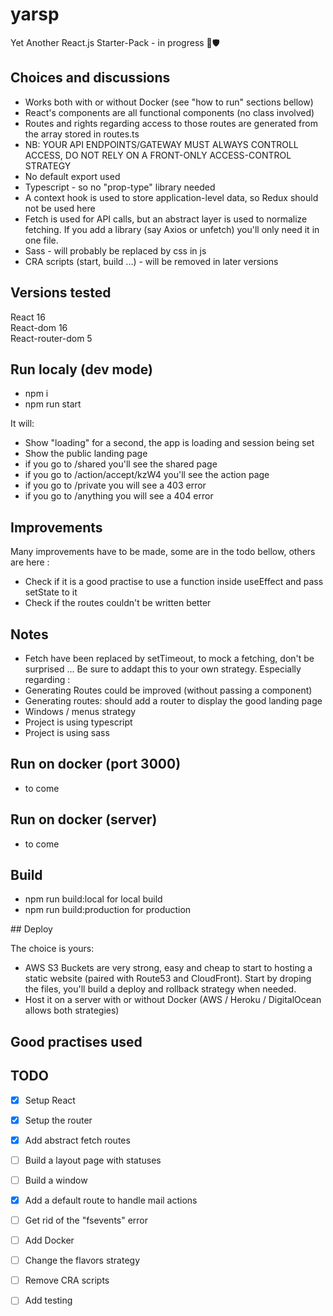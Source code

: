 # yarsp

Yet Another React.js Starter-Pack - in progress 💎🛡 

## Choices and discussions

* Works both with or without Docker (see "how to run" sections bellow)
* React's components are all functional components (no class involved)
* Routes and rights regarding access to those routes are generated from the array stored in routes.ts
* NB: YOUR API ENDPOINTS/GATEWAY MUST ALWAYS CONTROLL ACCESS, DO NOT RELY ON A FRONT-ONLY ACCESS-CONTROL STRATEGY
* No default export used
* Typescript - so no "prop-type" library needed
* A context hook is used to store application-level data, so Redux should not be used here
* Fetch is used for API calls, but an abstract layer is used to normalize fetching. If you add a library (say Axios or unfetch) you'll only need it in one file. 
* Sass - will probably be replaced by css in js
* CRA scripts (start, build ...) - will be removed in later versions

## Versions tested

React 16  
React-dom 16  
React-router-dom 5  

## Run localy (dev mode)

* npm i
* npm run start

It will:
* Show "loading" for a second, the app is loading and session being set
* Show the public landing page
* if you go to /shared you'll see the shared page
* if you go to /action/accept/kzW4 you'll see the action page
* if you go to /private you will see a 403 error
* if you go to /anything you will see a 404 error

## Improvements

Many improvements have to be made, some are in the todo bellow, others are here :
* Check if it is a good practise to use a function inside useEffect and pass setState to it
* Check if the routes couldn't be written better

## Notes

* Fetch have been replaced by setTimeout, to mock a fetching, don't be surprised ...
Be sure to addapt this to your own strategy. Especially regarding :
* Generating Routes could be improved (without passing a component)
* Generating routes: should add a router to display the good landing page
* Windows / menus strategy
* Project is using typescript
* Project is using sass

## Run on docker (port 3000)

* to come

## Run on docker (server)

* to come

## Build

* npm run build:local for local build
* npm run build:production for production

## Deploy

The choice is yours:
* AWS S3 Buckets are very strong, easy and cheap to start to hosting a static website (paired with Route53 and CloudFront). Start by droping the files, you'll build a deploy and rollback strategy when needed.
* Host it on a server with or without Docker (AWS / Heroku / DigitalOcean allows both strategies)

## Good practises used

## TODO
*[x] Setup React  
*[x] Setup the router   
*[x] Add abstract fetch routes   
*[ ] Build a layout page with statuses 
*[ ] Build a window   
*[x] Add a default route to handle mail actions   
*[ ] Get rid of the "fsevents" error   
*[ ] Add Docker   
*[ ] Change the flavors strategy   
*[ ] Remove CRA scripts    
*[ ] Add testing   
 
